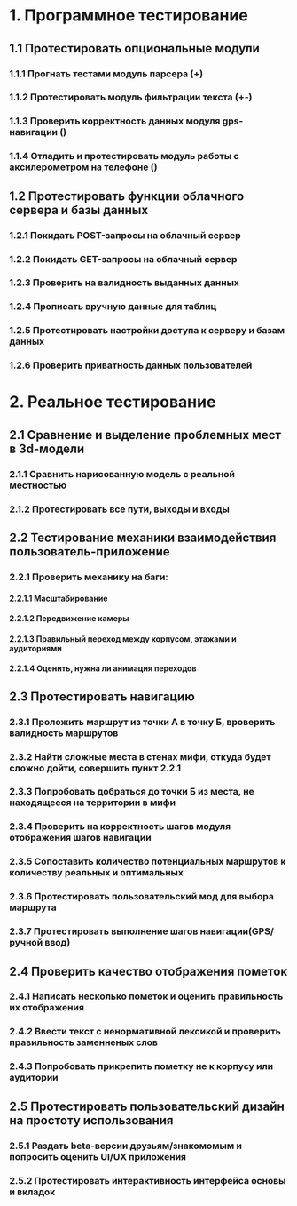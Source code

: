 <!-- # Кейс тестирования модуля фильтра нецензурной лексики
## 1. Найти словарь матных слов
## 2. Включить множество из 1. в любой текст (Lorem ipsum)
## 3. Определить незамененные нецензурные слова
## 4. Влючить корни незамененных слов в список гланых корней

# Автоматизация процесса
## Написать модуль прогона текстов и выявлять незамененные слова -->

# 1. Программное тестирование

## 1.1 Протестировать опциональные модули
### 1.1.1 Прогнать тестами модуль парсера (+)
### 1.1.2 Протестировать модуль фильтрации текста (+-)
### 1.1.3 Проверить корректность данных модуля gps-навигации ()
### 1.1.4 Отладить и протестировать модуль работы с аксилерометром на телефоне ()

## 1.2 Протестировать функции облачного сервера и базы данных
### 1.2.1 Покидать POST-запросы на облачный сервер
### 1.2.2 Покидать GET-запросы на облачный сервер
### 1.2.3 Проверить на валидность выданных данных
### 1.2.4 Прописать вручную данные для таблиц
### 1.2.5 Протестировать настройки доступа к серверу и базам данных
### 1.2.6 Проверить приватность данных пользователей


# 2. Реальное тестирование

## 2.1 Сравнение и выделение проблемных мест в 3d-модели
### 2.1.1 Сравнить нарисованную модель c реальной местностью
### 2.1.2 Протестировать все пути, выходы и входы

## 2.2 Тестирование механики взаимодействия пользователь-приложение
### 2.2.1 Проверить механику на баги:
#### 2.2.1.1 Масштабирование
#### 2.2.1.2 Передвижение камеры
#### 2.2.1.3 Правильный переход между корпусом, этажами и аудиториями
#### 2.2.1.4 Оценить, нужна ли анимация переходов

## 2.3 Протестировать навигацию
### 2.3.1 Проложить маршрут из точки А в точку Б, вроверить валидность маршрутов
### 2.3.2 Найти сложные места в стенах мифи, откуда будет сложно дойти, совершить пункт 2.2.1
### 2.3.3 Попробовать добраться до точки Б из места, не находящееся на территории в мифи
### 2.3.4 Проверить на корректность шагов модуля отображения шагов навигации
### 2.3.5 Сопоставить количество потенциальных маршрутов к количеству реальных и оптимальных
### 2.3.6 Протестировать пользовательский мод для выбора маршрута
### 2.3.7 Протестировать выполнение шагов навигации(GPS/ручной ввод)

## 2.4 Проверить качество отображения пометок
### 2.4.1 Написать несколько пометок и оценить правильность их отображения
### 2.4.2 Ввести текст с ненормативной лексикой и проверить правильность заменненых слов
### 2.4.3 Попробовать прикрепить пометку не к корпусу или аудитории

## 2.5 Протестировать пользовательский дизайн на простоту использования
### 2.5.1 Раздать beta-версии друзьям/знакомомым и попросить оценить UI/UX приложения
### 2.5.2 Протестировать интерактивность интерфейса основы и вкладок